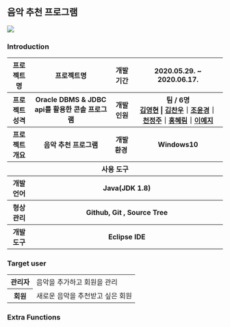##  음악 추천 프로그램
<img src="https://user-images.githubusercontent.com/66768469/92095464-ac8c8880-ee10-11ea-9487-e56940a81df6.png"></img>
    
###  Introduction
<table>
    <tr>
        <th width="11%">프로젝트 명 </th>
        <th>프로젝트명</th>
        <th>개발기간</th>
        <th>2020.05.29. ~ 2020.06.17.</th>
    </tr>
    <tr>
        <th>프로젝트 성격</th>
        <th>Oracle DBMS & JDBC api를 활용한 콘솔 프로그램</th>
        <th>개발인원</th>
        <th>팀 / 6명<br>
            <a href="https://github.com/">김영현</a> | <a href="https://github.com/chanu2757">김찬우</a>｜<a href="https://github.com/">조윤경</a>｜<a href="https://github.com/">천정주</a>｜<a href="https://github.com/">홍혜림</a>｜<a href="https://github.com/">이예지</a> 
        </th>
    </tr>
    <tr>
        <th>프로젝트 개요</th>
        <th>음악 추천 프로그램</th>
        <th>개발환경&nbsp;</th>
        <th>Windows10</th>
    </tr>
    <tr>
        <th colspan="5">사용 도구</th>
    </tr>
    <tr>
        <th>개발언어</th>
        <th colspan="3">Java(JDK 1.8) </th>
    </tr>
    <tr>
        <th>형상관리</th>
        <th colspan="3">Github, Git , Source Tree</th>
    </tr>
    <tr>
        <th>개발도구</th>
        <th colspan="3">Eclipse IDE</th>
    </tr>
</table>



### Target user
<table>
    <tr>
        <th>관리자</th>
        <td> 음악을 추가하고 회원을 관리</td>
    </tr>
    <tr>
        <th>회원</th>
        <td> 새로운 음악을 추천받고 싶은 회원</td>
    </tr>
</table>

### Extra Functions
<img src=""></img>

                                                                                                                                      
